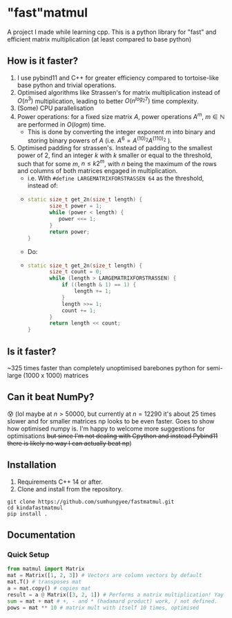 # "fast"matmul
A project I made while learning cpp. This is a python library for "fast" and efficient matrix multiplication (at least compared to base python)

## How is it faster?
1. I use pybind11 and C++ for greater efficiency compared to tortoise-like base python and trivial operations.
2. Optimised algorithms like Strassen's for matrix multiplication instead of $O(n^3)$ multiplication, leading to better $O(n^{log_{2}7})$ time complexity.
3. (Some) CPU parallelisation
4. Power operations: for a fixed size matrix $A$, power operations $A^m$, $m \in \mathbb{N}$ are performed in $O(logm)$ time.
   - This is done by converting the integer exponent $m$ into binary and storing binary powers of $A$ (i.e. $A^6 = A^{(10)_2}A^{(110)_2}$ ).
6. Optimised padding for strassen's. Instead of padding to the smallest power of 2, find an integer $k$ with $k$ smaller or equal to the threshold, such that for some $m$, $n \leq k2^m$, with $n$ being the maximum of the rows and columns of both matrices engaged in multiplication.
   - i.e. With `#define LARGEMATRIXFORSTRASSEN 64` as the threshold, instead of:
   - ```cpp
     static size_t get_2n(size_t length) {
            size_t power = 1;
            while (power < length) {
               power <<= 1;
            }
            return power;
     }
     ```
   - Do:
   - ```cpp
     static size_t get_2n(size_t length) {
            size_t count = 0;
            while (length > LARGEMATRIXFORSTRASSEN) {
                if ((length & 1) == 1) {
                    length += 1;
                }
                length >>= 1;
                count += 1; 
            }
            return length << count;
     }
     ```
   
## Is it faster?
~325 times faster than completely unoptimised barebones python for semi-large (1000 x 1000) matrices

## Can it beat NumPy?
:cold_sweat:
(lol maybe at $n \gt 50000$, but currently at $n = 12290$ it's about 25 times slower and for smaller matrices np looks to be even faster. Goes to show how optimised numpy is. I'm happy to welcome more suggestions for optimisations ~~but since I'm not dealing with Cpython and instead Pybind11 there is likely no way I can actually beat np~~)

## Installation
1. Requirements C++ 14 or after.
2. Clone and install from the repository.
```
git clone https://github.com/sumhungyee/fastmatmul.git
cd kindafastmatmul
pip install .
```

## Documentation

### Quick Setup
```py
from matmul import Matrix
mat = Matrix([1, 2, 3]) # Vectors are column vectors by default
mat.T() # transposes mat
a = mat.copy() # copies mat
result = a @ Matrix([3, 2, 1]) # Performs a matrix multiplication! Yay!
sum = mat + mat # +, - and * (hadamard product) work, / not defined.
pows = mat ** 10 # matrix mult with itself 10 times, optimised
```

